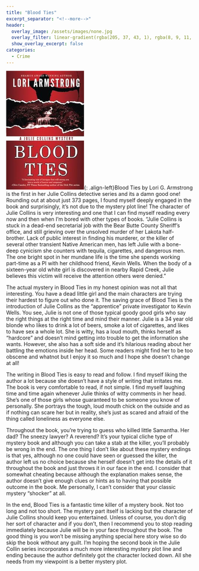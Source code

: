 ```yaml
---
title: "Blood Ties"
excerpt_separator: "<!--more-->"
header:
  overlay_image: /assets/images/none.jpg
  overlay_filter: linear-gradient(rgba(205, 37, 43, 1), rgba(8, 9, 11, 1))
  show_overlay_excerpt: false
categories:
  - Crime
---
```

![blood-ties-cover](/assets/images/blood-ties.jpg){: .align-left}Blood Ties by Lori G. Armstrong is the first in her Julie Collins detective series and its a damn good one! Rounding out at about just 373 pages, I found myself deeply engaged in the book and surprisingly, it’s not due to the mystery plot line! The character of Julie Collins is very interesting and one that I can find myself reading every now and then when I’m bored with other types of books.
“Julie Collins is stuck in a dead-end secretarial job with the Bear Butte County Sheriff’s office, and still grieving over the unsolved murder of her Lakota half-brother. Lack of public interest in finding his murderer, or the killer of several other transient Native American men, has left Julie with a bone-deep cynicism she counters with tequila, cigarettes, and dangerous men. The one bright spot in her mundane life is the time she spends working part-time as a PI with her childhood friend, Kevin Wells. When the body of a sixteen-year old white girl is discovered in nearby Rapid Creek, Julie believes this victim will receive the attention others were denied.”

The actual mystery in Blood Ties in my honest opinion was not all that interesting. You have a dead little girl and the main characters are trying their hardest to figure out who done it. The saving grace of Blood Ties is the introduction of Julie Collins as the “apprentice” private investigator to Kevin Wells. You see, Julie is not one of those typical goody good girls who say the right things at the right time and mind their manner. Julie is a 34 year old blonde who likes to drink a lot of beers, smoke a lot of cigarettes, and likes to have sex a whole lot. She is witty, has a loud mouth, thinks herself as “hardcore” and doesn’t mind getting into trouble to get the information she wants. However, she also has a soft side and it’s hilarious reading about her battling the emotions inside her head. Some readers might find her to be too obscene and whatnot but I enjoy it so much and I hope she doesn’t change at all!

The writing in Blood Ties is easy to read and follow. I find myself liking the author a lot because she doesn’t have a style of writing that irritates me. The book is very comfortable to read, if not simple. I find myself laughing time and time again whenever Julie thinks of witty comments in her head. She’s one of those girls whose guaranteed to be someone you know of personally. She portrays the tough, loud mouth chick on the outside and as if nothing can scare her but in reality, she’s just as scared and afraid of the thing called loneliness as everyone else.

Throughout the book, you’re trying to guess who killed little Samantha. Her dad? The sneezy lawyer? A reverend? It’s your typical cliche type of mystery book and although you can take a stab at the killer, you’ll probably be wrong in the end. The one thing I don’t like about these mystery endings is that yes, although no one could have seen or guessed the killer, the author left us no choice because she herself doesn’t get into the details of it throughout the book and just throws it in our face in the end. I consider that somewhat cheating because although the explanation makes sense, the author doesn’t give enough clues or hints as to having that possible outcome in the book. Me personally, I can’t consider that your classic mystery “shocker” at all.

In the end, Blood Ties is a fantastic time killer of a mystery book. Not too long and not too short. The mystery part itself is lacking but the character of Julie Collins should keep you entertained. Unless of course, you don’t dig her sort of character and if you don’t, then I recommend you to stop reading immediately because Julie will be in your face throughout the book. The good thing is you won’t be missing anything special here story wise so do skip the book without any guilt. I’m hoping the second book in the Julie Collin series incorporates a much more interesting mystery plot line and ending because the author definitely got the character locked down. All she needs from my viewpoint is a better mystery plot.